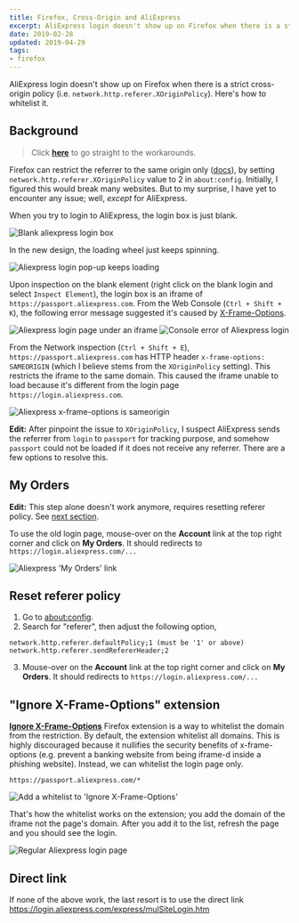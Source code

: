 ```yaml
---
title: Firefox, Cross-Origin and AliExpress
excerpt: AliExpress login doesn't show up on Firefox when there is a strict cross-origin policy.
date: 2019-02-28
updated: 2019-04-29
tags:
- firefox
---
```


AliExpress login doesn't show up on Firefox when there is a strict cross-origin policy (i.e. `network.http.referer.XOriginPolicy`). Here's how to whitelist it.

## Background

> Click [**here**](#My-Orders) to go straight to the workarounds.

Firefox can restrict the referrer to the same origin only ([docs](https://wiki.mozilla.org/Security/Referrer)), by setting `network.http.referer.XOriginPolicy` value to 2 in `about:config`. Initially, I figured this would break many websites. But to my surprise, I have yet to encounter any issue; well, *except* for AliExpress.

When you try to login to AliExpress, the login box is just blank.

![Blank aliexpress login box](20190228/no-login.png)

In the new design, the loading wheel just keeps spinning.

![Aliexpress login pop-up keeps loading](20190228/invalid-login.png)

Upon inspection on the blank element (right click on the blank login and select `Inspect Element`), the login box is an iframe of `https://passport.aliexpress.com`. From the Web Console (`Ctrl + Shift + K`), the following error message suggested it's caused by [X-Frame-Options](https://developer.mozilla.org/en-US/docs/Web/HTTP/Headers/X-Frame-Options).

![Aliexpress login page under an iframe](20190228/iframe.png)
![Console error of Aliexpress login](20190228/x-frame.png)

From the Network inspection (`Ctrl + Shift + E`), `https://passport.aliexpress.com` has HTTP header `x-frame-options: SAMEORIGIN` (which I believe stems from the `XOriginPolicy` setting). This restricts the iframe to the same domain. This caused the iframe unable to load because it's different from the login page `https://login.aliexpress.com`.

![Aliexpress x-frame-options is sameorigin](20190228/sameorigin.png)

**Edit:** After pinpoint the issue to `XOriginPolicy`, I suspect AliExpress sends the referrer from `login` to `passport` for tracking purpose, and somehow `passport` could not be loaded if it does not receive any referrer. There are a few options to resolve this.

## My Orders

**Edit:** This step alone doesn't work anymore, requires resetting referer policy. See [next section](#Reset-referer-policy).

To use the old login page, mouse-over on the **Account** link at the top right corner and click on **My Orders**. It should redirects to `https://login.aliexpress.com/...`

![Aliexpress 'My Orders' link](20190228/my-orders.png)

## Reset referer policy

1. Go to [about:config](about:config).
2. Search for "referer", then adjust the following option,

  ```
  network.http.referer.defaultPolicy;1 (must be '1' or above)
  network.http.referer.sendRefererHeader;2
  ```

3. Mouse-over on the **Account** link at the top right corner and click on **My Orders**. It should redirects to `https://login.aliexpress.com/...`

## "Ignore X-Frame-Options" extension

[**Ignore X-Frame-Options**](https://addons.mozilla.org/en-US/firefox/addon/ignore-x-frame-options-header/) Firefox extension is a way to whitelist the domain from the restriction. By default, the extension whitelist all domains. This is highly discouraged because it nullifies the security benefits of x-frame-options (e.g. prevent a banking website from being iframe-d inside a phishing website). Instead, we can whitelist the login page only.

```
https://passport.aliexpress.com/*
```

![Add a whitelist to 'Ignore X-Frame-Options'](20190228/whitelist.png)

That's how the whitelist works on the extension; you add the domain of the iframe not the page's domain. After you add it to the list, refresh the page and you should see the login.

![Regular Aliexpress login page](20190228/login.png)

## Direct link

If none of the above work, the last resort is to use the direct link https://login.aliexpress.com/express/mulSiteLogin.htm